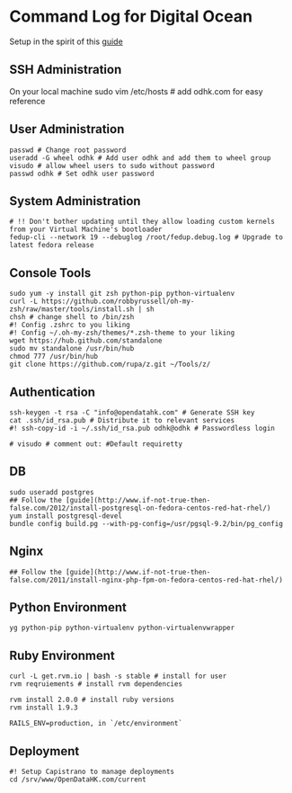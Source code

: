 # Command Log for Digital Ocean

Setup in the spirit of this [guide](http://ariejan.net/2011/09/14/lighting-fast-zero-downtime-deployments-with-git-capistrano-nginx-and-unicorn/) 

## SSH Administration

On your local machine
	sudo vim /etc/hosts # add odhk.com for easy reference

## User Administration

	passwd # Change root password
	useradd -G wheel odhk # Add user odhk and add them to wheel group
	visudo # allow wheel users to sudo without password
	passwd odhk # Set odhk user password

## System Administration

	# !! Don't bother updating until they allow loading custom kernels from your Virtual Machine's bootloader
	fedup-cli --network 19 --debuglog /root/fedup.debug.log # Upgrade to latest fedora release	

## Console Tools

	sudo yum -y install git zsh python-pip python-virtualenv
	curl -L https://github.com/robbyrussell/oh-my-zsh/raw/master/tools/install.sh | sh
	chsh # change shell to /bin/zsh
	#! Config .zshrc to you liking 
	#! Config ~/.oh-my-zsh/themes/*.zsh-theme to your liking
	wget https://hub.github.com/standalone
	sudo mv standalone /usr/bin/hub
	chmod 777 /usr/bin/hub
	git clone https://github.com/rupa/z.git ~/Tools/z/

## Authentication

	ssh-keygen -t rsa -C "info@opendatahk.com" # Generate SSH key
	cat .ssh/id_rsa.pub # Distribute it to relevant services
	#! ssh-copy-id -i ~/.ssh/id_rsa.pub odhk@odhk # Passwordless login

	# visudo # comment out: #Default requiretty

## DB

	sudo useradd postgres
	## Follow the [guide](http://www.if-not-true-then-false.com/2012/install-postgresql-on-fedora-centos-red-hat-rhel/)
	yum install postgresql-devel
	bundle config build.pg --with-pg-config=/usr/pgsql-9.2/bin/pg_config

## Nginx

	## Follow the [guide](http://www.if-not-true-then-false.com/2011/install-nginx-php-fpm-on-fedora-centos-red-hat-rhel/)

## Python Environment

	yg python-pip python-virtualenv python-virtualenvwrapper

## Ruby Environment

	curl -L get.rvm.io | bash -s stable # install for user
	rvm reqruiements # install rvm dependencies

	rvm install 2.0.0 # install ruby versions
	rvm install 1.9.3

 	RAILS_ENV=production, in `/etc/environment`

## Deployment 

	#! Setup Capistrano to manage deployments	
	cd /srv/www/OpenDataHK.com/current


